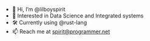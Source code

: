 - 👋 Hi, I’m @lilboyspirit
- 👀 Interested in Data Science and Integrated systems
- 🛠️ Currently using @rust-lang
- 📫 Reach me at spirit@programmer.net
